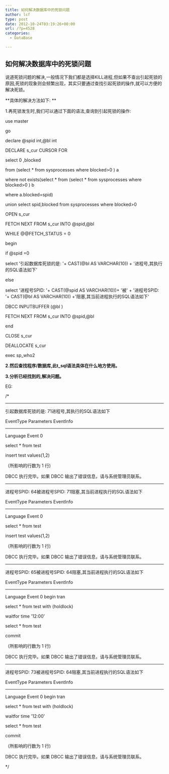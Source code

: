 ```yaml
---
title: 如何解决数据库中的死锁问题
author: lcf
type: post
date: 2012-10-24T03:19:26+00:00
url: /?p=4528
categories:
  - DataBase

---
```

## 如何解决数据库中的死锁问题
说道死锁问题的解决,一般情况下我们都是选择KILL进程,但如果不查出引起死锁的原因,死锁的现象则会频繁出现，其实只要通过查找引起死锁的操作,就可以方便的解决死锁。

**具体的解决方法如下: **

1.再死锁发生时,我们可以通过下面的语法,查询到引起死锁的操作: 


use master

go

declare @spid int,@bl int

DECLARE s_cur CURSOR FOR

select 0 ,blocked

from (select * from sysprocesses where blocked>0 ) a

where not exists(select \* from (select \* from sysprocesses where blocked>0 ) b

where a.blocked=spid)

union select spid,blocked from sysprocesses where blocked>0

OPEN s_cur

FETCH NEXT FROM s_cur INTO @spid,@bl

WHILE @@FETCH_STATUS = 0

begin

if @spid =0

select '引起数据库死锁的是: '+ CAST(@bl AS VARCHAR(10)) + '进程号,其执行的SQL语法如下'

else

select '进程号SPID: '+ CAST(@spid AS VARCHAR(10))+ '被' + '进程号SPID: '+ CAST(@bl AS VARCHAR(10)) +'阻塞,其当前进程执行的SQL语法如下'

DBCC INPUTBUFFER (@bl )

FETCH NEXT FROM s_cur INTO @spid,@bl

end

CLOSE s_cur

DEALLOCATE s_cur


exec sp_who2

**2.然后查找程序/数据库,此t_sql语法具体在什么地方使用。**

**3.分析已经找到的,解决问题。**


EG: 


/*

-------------------

引起数据库死锁的是: 71进程号,其执行的SQL语法如下


EventType Parameters EventInfo

----- ---- ----------

Language Event 0

select * from test

insert test values(1,2)

（所影响的行数为 1 行) 


DBCC 执行完毕。如果 DBCC 输出了错误信息，请与系统管理员联系。


--------------------

进程号SPID: 64被进程号SPID: 71阻塞,其当前进程执行的SQL语法如下


EventType Parameters EventInfo

----- ---- -----------

Language Event 0

select * from test

insert test values(1,2)

（所影响的行数为 1 行) 


DBCC 执行完毕。如果 DBCC 输出了错误信息，请与系统管理员联系。


---------------------

进程号SPID: 65被进程号SPID: 64阻塞,其当前进程执行的SQL语法如下


EventType Parameters EventInfo

----- ---- -------------

Language Event 0 begin tran

select * from test with (holdlock)

waitfor time '12:00'

select * from test

commit


（所影响的行数为 1 行) 


DBCC 执行完毕。如果 DBCC 输出了错误信息，请与系统管理员联系。


-------------------

进程号SPID: 73被进程号SPID: 64阻塞,其当前进程执行的SQL语法如下


EventType Parameters EventInfo

----- ---- ----------

Language Event 0 begin tran

select * from test with (holdlock)

waitfor time '12:00'

select * from test

commit


（所影响的行数为 1 行) 


DBCC 执行完毕。如果 DBCC 输出了错误信息，请与系统管理员联系。

*/
